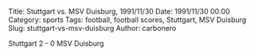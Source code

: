 Title: Stuttgart vs. MSV Duisburg, 1991/11/30
Date: 1991/11/30 00:00
Category: sports
Tags: football, football scores, Stuttgart, MSV Duisburg
Slug: stuttgart-vs-msv-duisburg
Author: carbonero


Stuttgart 2 - 0 MSV Duisburg
